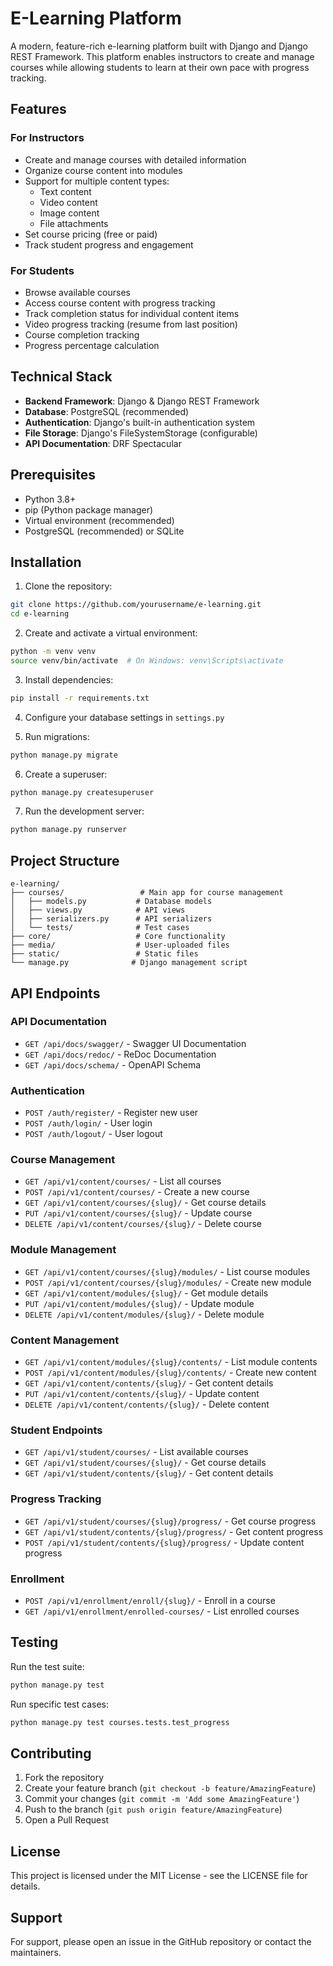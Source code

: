 # E-Learning Platform

A modern, feature-rich e-learning platform built with Django and Django REST Framework. This platform enables instructors to create and manage courses while allowing students to learn at their own pace with progress tracking.

## Features

### For Instructors
- Create and manage courses with detailed information
- Organize course content into modules
- Support for multiple content types:
  - Text content
  - Video content
  - Image content
  - File attachments
- Set course pricing (free or paid)
- Track student progress and engagement

### For Students
- Browse available courses
- Access course content with progress tracking
- Track completion status for individual content items
- Video progress tracking (resume from last position)
- Course completion tracking
- Progress percentage calculation

## Technical Stack

- **Backend Framework**: Django & Django REST Framework
- **Database**: PostgreSQL (recommended)
- **Authentication**: Django's built-in authentication system
- **File Storage**: Django's FileSystemStorage (configurable)
- **API Documentation**: DRF Spectacular

## Prerequisites

- Python 3.8+
- pip (Python package manager)
- Virtual environment (recommended)
- PostgreSQL (recommended) or SQLite

## Installation

1. Clone the repository:
```bash
git clone https://github.com/yourusername/e-learning.git
cd e-learning
```

2. Create and activate a virtual environment:
```bash
python -m venv venv
source venv/bin/activate  # On Windows: venv\Scripts\activate
```

3. Install dependencies:
```bash
pip install -r requirements.txt
```

4. Configure your database settings in `settings.py`

5. Run migrations:
```bash
python manage.py migrate
```

6. Create a superuser:
```bash
python manage.py createsuperuser
```

7. Run the development server:
```bash
python manage.py runserver
```

## Project Structure

```
e-learning/
├── courses/                 # Main app for course management
│   ├── models.py           # Database models
│   ├── views.py            # API views
│   ├── serializers.py      # API serializers
│   └── tests/              # Test cases
├── core/                   # Core functionality
├── media/                  # User-uploaded files
├── static/                 # Static files
└── manage.py              # Django management script
```

## API Endpoints

### API Documentation
- `GET /api/docs/swagger/` - Swagger UI Documentation
- `GET /api/docs/redoc/` - ReDoc Documentation
- `GET /api/docs/schema/` - OpenAPI Schema

### Authentication
- `POST /auth/register/` - Register new user
- `POST /auth/login/` - User login
- `POST /auth/logout/` - User logout

### Course Management
- `GET /api/v1/content/courses/` - List all courses
- `POST /api/v1/content/courses/` - Create a new course
- `GET /api/v1/content/courses/{slug}/` - Get course details
- `PUT /api/v1/content/courses/{slug}/` - Update course
- `DELETE /api/v1/content/courses/{slug}/` - Delete course

### Module Management
- `GET /api/v1/content/courses/{slug}/modules/` - List course modules
- `POST /api/v1/content/courses/{slug}/modules/` - Create new module
- `GET /api/v1/content/modules/{slug}/` - Get module details
- `PUT /api/v1/content/modules/{slug}/` - Update module
- `DELETE /api/v1/content/modules/{slug}/` - Delete module

### Content Management
- `GET /api/v1/content/modules/{slug}/contents/` - List module contents
- `POST /api/v1/content/modules/{slug}/contents/` - Create new content
- `GET /api/v1/content/contents/{slug}/` - Get content details
- `PUT /api/v1/content/contents/{slug}/` - Update content
- `DELETE /api/v1/content/contents/{slug}/` - Delete content

### Student Endpoints
- `GET /api/v1/student/courses/` - List available courses
- `GET /api/v1/student/courses/{slug}/` - Get course details
- `GET /api/v1/student/contents/{slug}/` - Get content details

### Progress Tracking
- `GET /api/v1/student/courses/{slug}/progress/` - Get course progress
- `GET /api/v1/student/contents/{slug}/progress/` - Get content progress
- `POST /api/v1/student/contents/{slug}/progress/` - Update content progress

### Enrollment
- `POST /api/v1/enrollment/enroll/{slug}/` - Enroll in a course
- `GET /api/v1/enrollment/enrolled-courses/` - List enrolled courses

## Testing

Run the test suite:
```bash
python manage.py test
```

Run specific test cases:
```bash
python manage.py test courses.tests.test_progress
```

## Contributing

1. Fork the repository
2. Create your feature branch (`git checkout -b feature/AmazingFeature`)
3. Commit your changes (`git commit -m 'Add some AmazingFeature'`)
4. Push to the branch (`git push origin feature/AmazingFeature`)
5. Open a Pull Request

## License

This project is licensed under the MIT License - see the LICENSE file for details.


## Support

For support, please open an issue in the GitHub repository or contact the maintainers. 